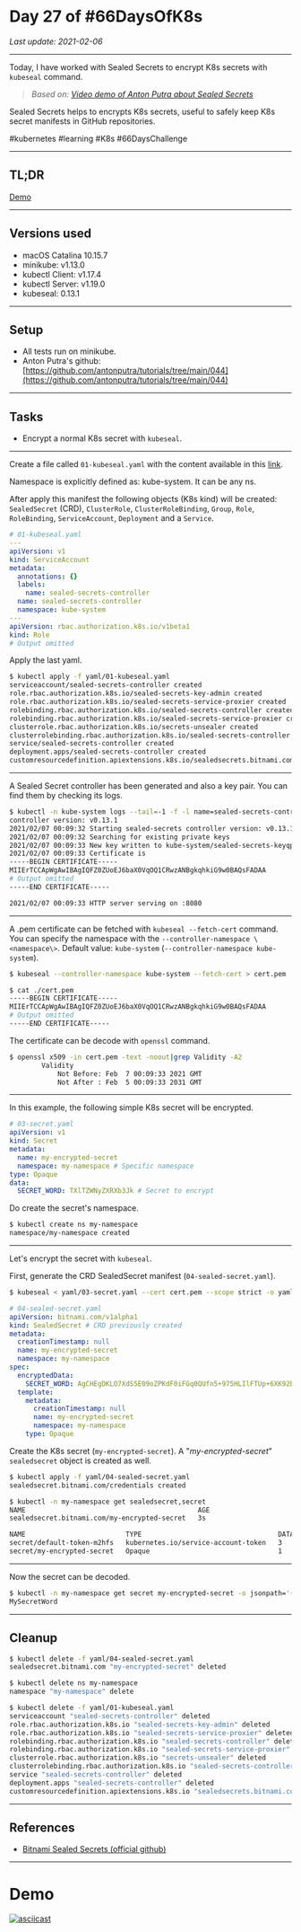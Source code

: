 # Day 27 of #66DaysOfK8s

_Last update: 2021-02-06_

---

Today, I have worked with Sealed Secrets to encrypt K8s secrets with ```kubeseal``` command.

> _Based on: [Video demo of Anton Putra about Sealed Secrets](https://www.youtube.com/watch?v=ShGHCpUMdOg)_

Sealed Secrets helps to encrypts K8s secrets, useful to safely keep K8s secret manifests in GitHub repositories.

#kubernetes #learning #K8s #66DaysChallenge

---

## TL;DR


[Demo](#demo)

---

## Versions used

* macOS Catalina 10.15.7
* minikube: v1.13.0
* kubectl Client: v1.17.4
* kubectl Server: v1.19.0
* kubeseal: 0.13.1

---

## Setup

* All tests run on minikube.
* Anton Putra's github: [https://github.com/antonputra/tutorials/tree/main/044](https://github.com/antonputra/tutorials/tree/main/044)

---

## Tasks

* Encrypt a normal K8s secret with ```kubeseal```.

---

Create a file called ```01-kubeseal.yaml``` with the content available in this [link](https://raw.githubusercontent.com/antonputra/tutorials/main/044/k8s/01-kubeseal.yaml).

Namespace is explicitly defined as: kube-system. It can be any ns.

After apply this manifest the following objects (K8s kind) will be created: ```SealedSecret``` (CRD), ```ClusterRole```, ```ClusterRoleBinding```, ```Group```, ```Role```, ```RoleBinding```, ```ServiceAccount```, ```Deployment``` and a ```Service```.


```yaml
# 01-kubeseal.yaml
---
apiVersion: v1
kind: ServiceAccount
metadata:
  annotations: {}
  labels:
    name: sealed-secrets-controller
  name: sealed-secrets-controller
  namespace: kube-system
---
apiVersion: rbac.authorization.k8s.io/v1beta1
kind: Role
# Output omitted
```

Apply the last yaml.

```bash
$ kubectl apply -f yaml/01-kubeseal.yaml
serviceaccount/sealed-secrets-controller created
role.rbac.authorization.k8s.io/sealed-secrets-key-admin created
role.rbac.authorization.k8s.io/sealed-secrets-service-proxier created
rolebinding.rbac.authorization.k8s.io/sealed-secrets-controller created
rolebinding.rbac.authorization.k8s.io/sealed-secrets-service-proxier created
clusterrole.rbac.authorization.k8s.io/secrets-unsealer created
clusterrolebinding.rbac.authorization.k8s.io/sealed-secrets-controller created
service/sealed-secrets-controller created
deployment.apps/sealed-secrets-controller created
customresourcedefinition.apiextensions.k8s.io/sealedsecrets.bitnami.com created
```

---

A Sealed Secret controller has been generated and also a key pair. You can find them by checking its logs.

```bash
$ kubectl -n kube-system logs --tail=-1 -f -l name=sealed-secrets-controller
controller version: v0.13.1
2021/02/07 00:09:32 Starting sealed-secrets controller version: v0.13.1
2021/02/07 00:09:32 Searching for existing private keys
2021/02/07 00:09:33 New key written to kube-system/sealed-secrets-keyqp4db
2021/02/07 00:09:33 Certificate is
-----BEGIN CERTIFICATE-----
MIIErTCCApWgAwIBAgIQFZ0ZUoEJ6baX0VqOQ1CRwzANBgkqhkiG9w0BAQsFADAA
# Output omitted
-----END CERTIFICATE-----

2021/02/07 00:09:33 HTTP server serving on :8080
```

---

A .pem certificate can be fetched with ```kubeseal --fetch-cert``` command.
You can specify the namespace with the ```--controller-namespace \<namespace\>```. Default value: ```kube-system``` (```--controller-namespace kube-system```). 

```bash
$ kubeseal --controller-namespace kube-system --fetch-cert > cert.pem
```

```bash
$ cat ./cert.pem
-----BEGIN CERTIFICATE-----
MIIErTCCApWgAwIBAgIQFZ0ZUoEJ6baX0VqOQ1CRwzANBgkqhkiG9w0BAQsFADAA
# Output omitted
-----END CERTIFICATE-----
```

The certificate can be decode with ```openssl``` command.

```bash
$ openssl x509 -in cert.pem -text -noout|grep Validity -A2
        Validity
            Not Before: Feb  7 00:09:33 2021 GMT
            Not After : Feb  5 00:09:33 2031 GMT
```

---

In this example, the following simple K8s secret will be encrypted.

```yaml
# 03-secret.yaml
apiVersion: v1
kind: Secret
metadata:
  name: my-encrypted-secret
  namespace: my-namespace # Specific namespace
type: Opaque
data:
  SECRET_WORD: TXlTZWNyZXRXb3Jk # Secret to encrypt
```

Do create the secret's namespace.

```bash
$ kubectl create ns my-namespace
namespace/my-namespace created
```

---

Let's encrypt the secret with ```kubeseal```.

First, generate the CRD SealedSecret manifest (```04-sealed-secret.yaml```).

```bash
$ kubeseal < yaml/03-secret.yaml --cert cert.pem --scope strict -o yaml > yaml/04-sealed-secret.yaml
```

```yaml
# 04-sealed-secret.yaml
apiVersion: bitnami.com/v1alpha1
kind: SealedSecret # CRD previously created
metadata:
  creationTimestamp: null
  name: my-encrypted-secret
  namespace: my-namespace
spec:
  encryptedData:
    SECRET_WORD: AgCHEgDKLO7XdS5E09oZPKdF0iFGq0QUfn5+975HLIlFTUp+6XK92Br36y1BsTsm7E8kMb+1veR1DBy1nhWwo # ... (omitted)
  template:
    metadata:
      creationTimestamp: null
      name: my-encrypted-secret
      namespace: my-namespace
    type: Opaque
```

Create the K8s secret (```my-encrypted-secret```). A "_my-encrypted-secret_" ```sealedsecret``` object is created as well.

```bash
$ kubectl apply -f yaml/04-sealed-secret.yaml
sealedsecret.bitnami.com/credentials created
```

```bash
$ kubectl -n my-namespace get sealedsecret,secret
NAME                                           AGE
sealedsecret.bitnami.com/my-encrypted-secret   3s

NAME                         TYPE                                  DATA   AGE
secret/default-token-m2hfs   kubernetes.io/service-account-token   3      7m25s
secret/my-encrypted-secret   Opaque                                1      3s
```

---

Now the secret can be decoded.

```bash
$ kubectl -n my-namespace get secret my-encrypted-secret -o jsonpath='{.data.SECRET_WORD}'|base64 -d
MySecretWord
```

---

## Cleanup

```bash
$ kubectl delete -f yaml/04-sealed-secret.yaml
sealedsecret.bitnami.com "my-encrypted-secret" deleted
```

```bash
$ kubectl delete ns my-namespace
namespace "my-namespace" delete
```

```bash
$ kubectl delete -f yaml/01-kubeseal.yaml
serviceaccount "sealed-secrets-controller" deleted
role.rbac.authorization.k8s.io "sealed-secrets-key-admin" deleted
role.rbac.authorization.k8s.io "sealed-secrets-service-proxier" deleted
rolebinding.rbac.authorization.k8s.io "sealed-secrets-controller" deleted
rolebinding.rbac.authorization.k8s.io "sealed-secrets-service-proxier" deleted
clusterrole.rbac.authorization.k8s.io "secrets-unsealer" deleted
clusterrolebinding.rbac.authorization.k8s.io "sealed-secrets-controller" deleted
service "sealed-secrets-controller" deleted
deployment.apps "sealed-secrets-controller" deleted
customresourcedefinition.apiextensions.k8s.io "sealedsecrets.bitnami.com" deleted
```

---


## References

* [Bitnami Sealed Secrets (official github)](https://github.com/bitnami-labs/sealed-secrets)

---

# Demo

[![asciicast](https://asciinema.org/a/WUZNy9cnj2RvX0giSkrY9UTzC.svg)](https://asciinema.org/a/WUZNy9cnj2RvX0giSkrY9UTzC)
